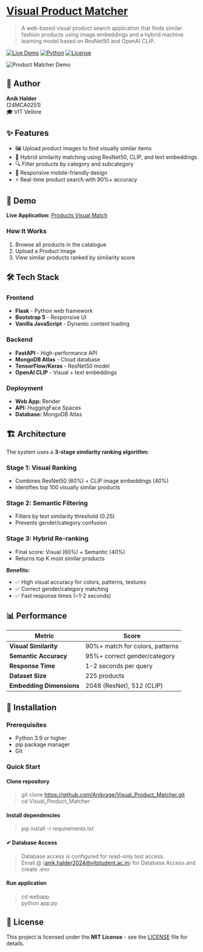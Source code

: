 # [Visual Product Matcher](https://visual-product-matcher-1hkn.onrender.com/)

> A web-based visual product search application that finds similar fashion products using image embeddings and a hybrid machine learning model based on ResNet50 and OpenAI CLIP.

[![Live Demo](https://img.shields.io/badge/demo-live-brightgreen)](https://visual-product-matcher-1hkn.onrender.com/)
[![Python](https://img.shields.io/badge/python-3.9+-blue.svg)](https://www.python.org/downloads/)
[![License](https://img.shields.io/badge/license-MIT-blue.svg)](LICENSE)

![Product Matcher Demo](./demo.GIF)

## 👤 Author
**Anik Halder**  
(24MCA0251)  
🎓 VIT Vellore

## ✨ Features

- 🖼️ Upload product images to find visually similar items
- 🤖 Hybrid similarity matching using ResNet50, CLIP, and text embeddings
- 🔍 Filter products by category and subcategory
- 📱 Responsive mobile-friendly design
- ⚡ Real-time product search with 90%+ accuracy

## 🎯 Demo

**Live Application:** [Products Visual Match](https://visual-product-matcher-1hkn.onrender.com/)

### How It Works

1. Browse all products in the catalogue
2. Upload a Product Image
3. View similar products ranked by similarity score

## 🛠️ Tech Stack

### Frontend
- **Flask** - Python web framework
- **Bootstrap 5** - Responsive UI
- **Vanilla JavaScript** - Dynamic content loading

### Backend
- **FastAPI** - High-performance API
- **MongoDB Atlas** - Cloud database
- **TensorFlow/Keras** - ResNet50 model
- **OpenAI CLIP** - Visual + text embeddings

### Deployment
- **Web App:** Render
- **API:** HuggingFace Spaces
- **Database:** MongoDB Atlas

## 🏗️ Architecture

The system uses a **3-stage similarity ranking algorithm**:

### Stage 1: Visual Ranking
- Combines ResNet50 (60%) + CLIP image embeddings (40%)
- Identifies top 100 visually similar products

### Stage 2: Semantic Filtering
- Filters by text similarity threshold (0.25)
- Prevents gender/category confusion

### Stage 3: Hybrid Re-ranking
- Final score: Visual (60%) + Semantic (40%)
- Returns top K most similar products

**Benefits:**
- ✅ High visual accuracy for colors, patterns, textures
- ✅ Correct gender/category matching
- ✅ Fast response times (~1-2 seconds)

## 📊 Performance

| Metric | Score |
|--------|-------|
| **Visual Similarity** | 90%+ match for colors, patterns |
| **Semantic Accuracy** | 95%+ correct gender/category |
| **Response Time** | 1-2 seconds per query |
| **Dataset Size** | 225 products |
| **Embedding Dimensions** | 2048 (ResNet), 512 (CLIP) |

## 🚀 Installation

### Prerequisites

- Python 3.9 or higher
- pip package manager
- Git

### Quick Start

#### Clone repository

> git clone https://github.com/Anikrage/Visual_Product_Matcher.git  
> cd Visual_Product_Matcher  

#### Install dependencies

> pip install -r requirements.txt  

#### ✔ Database Access

> Database access is configured for read-only test access.  
> Email @ (anik.halder2024@vitstudent.ac.in) for Database Access and create .env

#### Run application

> cd webapp  
> python app.py  


## 📝 License

This project is licensed under the **MIT License** - see the [LICENSE](LICENSE) file for details.

